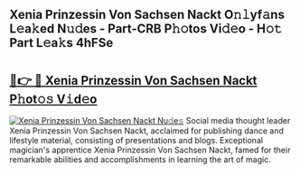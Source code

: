 ## Xenia Prinzessin Von Sachsen Nackt O𝚗𝚕yf𝚊ns L𝚎a𝚔ed N𝚞𝚍es - Part-CRB P𝚑𝚘tos Vi𝚍𝚎o - H𝚘𝚝 Part L𝚎a𝚔s 4hFSe

# <h2><a href="http://kf2d24.oniu.top/?m=Xenia+Prinzessin+Von+Sachsen+Nackt">🔗👉 🔴 Xenia Prinzessin Von Sachsen Nackt P𝚑ot𝚘𝚜 V𝚒d𝚎o</a></h2>

[![Xenia Prinzessin Von Sachsen Nackt Nu𝚍e𝚜](https://i.imgur.com/0qMVB7G.gif)](http://kf2d24.oniu.top/?m=Xenia+Prinzessin+Von+Sachsen+Nackt)
Social media thought leader Xenia Prinzessin Von Sachsen Nackt, acclaimed for publishing dance and lifestyle material, consisting of presentations and blogs. Exceptional magician's apprentice Xenia Prinzessin Von Sachsen Nackt, famed for their remarkable abilities and accomplishments in learning the art of magic.  

